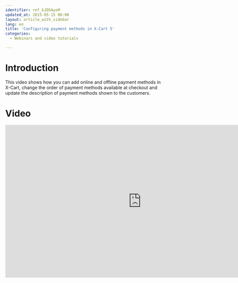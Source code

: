 ```yaml
---
identifier: ref_kJD5AyoM
updated_at: 2015-05-15 00:00
layout: article_with_sidebar
lang: en
title: 'Configuring payment methods in X-Cart 5'
categories:
  - Webinars and video tutorials

---
```



# Introduction

This video shows how you can add online and offline payment methods in X-Cart, change the order of payment methods available at checkout and update the description of payment methods shown to the customers.

# Video

<iframe class="youtube-player" type="text/html" style="width: 853px; height: 480px" src="http://www.youtube.com/embed/wyXsPRi5MN0" frameborder="0"></iframe>